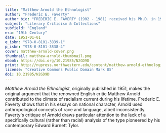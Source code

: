 ```yaml
---
title: "Matthew Arnold the Ethnologist"
author: "Frederic E. Faverty"
author_bio: "FREDERIC E. FAVERTY (1902 - 1981) received his Ph.D. in 1930 from Harvard University. He was an English professor at Northwestern University 1930 from 1971."
subject: "Literary Criticism & Collections"
subfield: "England"
era: "19th Century"
date: 1951-01-01
e_isbn: "978-0-8101-3839-1"
p_isbn: "978-0-8101-3838-4"
cover: matthew-arnold-cover.png
thumbnail: matthew-arnold-thumbnail.png
ebook: https://doi.org/10.21985/N2GD9D
print: http://nupress.northwestern.edu/content/matthew-arnold-ethnologist
license: "Creative Commons Public Domain Mark US"
doi: 10.21985/N2GD9D
---
```

_Matthew Arnold the Ethnologist_, originally published in 1951, makes the original argument that the renowned English critic Matthew Arnold contributed to the climate of racialism current during his lifetime. Frederic E. Faverty shows that in his essays on national character, Arnold used anthropological concepts of race and language, albeit inconsistently. Faverty's critique of Arnold draws particular attention to the lack of a specifically cultural (rather than racial) analysis of the type pioneered by his contemporary Edward Burnett Tylor.
